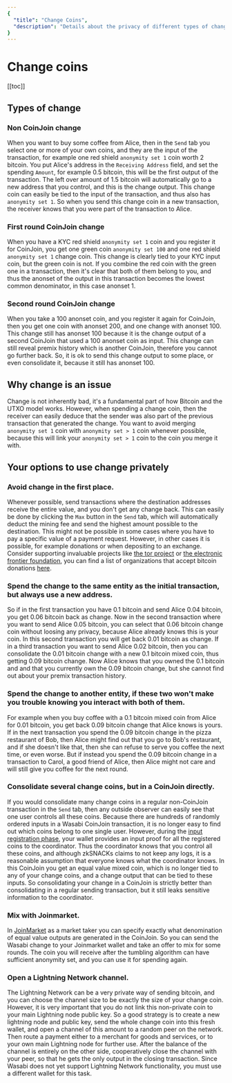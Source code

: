 ```yaml
---
{
  "title": "Change Coins",
  "description": "Details about the privacy of different types of change and strategies how to use them. This is the Wasabi documentation, an archive of knowledge about the open-source, non-custodial and privacy-focused Bitcoin wallet for desktop."
}
---
```


# Change coins

[[toc]]


## Types of change

### Non CoinJoin change

When you want to buy some coffee from Alice, then in the `Send` tab you select one or more of your own coins, and they are the input of the transaction, for example one red shield `anonymity set 1` coin worth 2 bitcoin.
You put Alice's address in the `Receiving Address` field, and set the spending `Amount`, for example 0.5 bitcoin, this will be the first output of the transaction.
The left over amount of 1.5 bitcoin will automatically go to a new address that you control, and this is the change output.
This change coin can easily be tied to the input of the transaction, and thus also has `anonymity set 1`.
So when you send this change coin in a new transaction, the receiver knows that you were part of the transaction to Alice.

### First round CoinJoin change

When you have a KYC red shield `anonymity set 1` coin and you register it for CoinJoin, you get one green coin `anonymity set 100` and one red shield `anonymity set 1` change coin.
This change is clearly tied to your KYC input coin, but the green coin is not.
If you combine the red coin with the green one in a transaction, then it's clear that both of them belong to you, and thus the anonset of the output in this transaction becomes the lowest common denominator, in this case anonset 1.

### Second round CoinJoin change

When you take a 100 anonset coin, and you register it again for CoinJoin, then you get one coin with anonset 200, and one change with anonset 100.
This change still has anonset 100 because it is the change output of a second CoinJoin that used a 100 anonset coin as input.
This change can still reveal premix history which is another CoinJoin, therefore you cannot go further back.
So, it is ok to send this change output to some place, or even consolidate it, because it still has anonset 100.

## Why change is an issue

Change is not inherently bad, it's a fundamental part of how Bitcoin and the UTXO model works.
However, when spending a change coin, then the receiver can easily deduce that the sender was also part of the previous transaction that generated the change.
You want to avoid merging `anonymity set 1` coin with `anonymity set > 1` coin whenever possible, because this will link your `anonymity set > 1` coin to the coin you merge it with.

## Your options to use change privately

### Avoid change in the first place.
Whenever possible, send transactions where the destination addresses receive the entire value, and you don't get any change back.
This can easily be done by clicking the `Max` button in the `Send` tab, which will automatically deduct the mining fee and send the highest amount possible to the destination.
This might not be possible in some cases where you have to pay a specific value of a payment request.
However, in other cases it is possible, for example donations or when depositing to an exchange.
Consider supporting invaluable projects like [the tor project](https://donate.torproject.org/cryptocurrency) or [the electronic frontier foundation](https://supporters.eff.org/donate/donate), you can find a list of organizations that accept bitcoin donations [here](https://en.bitcoin.it/wiki/Donation-accepting_organizations_and_projects).

### Spend the change to the same entity as the initial transaction, but always use a new address.
So if in the first transaction you have 0.1 bitcoin and send Alice 0.04 bitcoin, you get 0.06 bitcoin back as change.
Now in the second transaction where you want to send Alice 0.05 bitcoin, you can select that 0.06 bitcoin change coin without loosing any privacy, because Alice already knows this is your coin.
In this second transaction you will get back 0.01 bitcoin as change.
If in a third transaction you want to send Alice 0.02 bitcoin, then you can consolidate the 0.01 bitcoin change with a new 0.1 bitcoin mixed coin, thus getting 0.09 bitcoin change.
Now Alice knows that you owned the 0.1 bitcoin and and that you currently own the 0.09 bitcoin change, but she cannot find out about your premix transaction history.

### Spend the change to another entity, if these two won't make you trouble knowing you interact with both of them.
For example when you buy coffee with a 0.1 bitcoin mixed coin from Alice for 0.01 bitcoin, you get back 0.09 bitcoin change that Alice knows is yours.
If in the next transaction you spend the 0.09 bitcoin change in the pizza restaurant of Bob, then Alice might find out that you go to Bob's restaurant, and if she doesn't like that, then she can refuse to serve you coffee the next time, or even worse.
But if instead you spend the 0.09 bitcoin change in a transaction to Carol, a good friend of Alice, then Alice might not care and will still give you coffee for the next round.

### Consolidate several change coins, but in a CoinJoin directly.
If you would consolidate many change coins in a regular non-CoinJoin transaction in the `Send` tab, then any outside observer can easily see that one user controls all these coins.
Because there are hundreds of randomly ordered inputs in a Wasabi CoinJoin transaction, it is no longer easy to find out which coins belong to one single user.
However, during the [input registration phase](/FAQ/FAQ-UseWasabi.md#what-is-happening-in-the-input-registration-phase), your wallet provides an input proof for all the registered coins to the coordinator.
Thus the coordinator knows that you control all these coins, and although zkSNACKs claims to not keep any logs, it is a reasonable assumption that everyone knows what the coordinator knows.
In this CoinJoin you get an equal value mixed coin, which is no longer tied to any of your change coins, and a change output that can be tied to these inputs.
So consolidating your change in a CoinJoin is strictly better than consolidating in a regular sending transaction, but it still leaks sensitive information to the coordinator.

### Mix with Joinmarket.
In [JoinMarket](https://github.com/JoinMarket-Org/joinmarket-clientserver) as a market taker you can specify exactly what denomination of equal value outputs are generated in the CoinJoin.
So you can send the Wasabi change to your Joinmarket wallet and take an offer to mix for some rounds.
The coin you will receive after the tumbling algorithm can have sufficient anonymity set, and you can use it for spending again.

### Open a Lightning Network channel.
The Lightning Network can be a very private way of sending bitcoin, and you can choose the channel size to be exactly the size of your change coin.
However, it is very important that you do not link this non-private coin to your main Lightning node public key.
So a good strategy is to create a new lightning node and public key, send the whole change coin into this fresh wallet, and open a channel of this amount to a random peer on the network.
Then route a payment either to a merchant for goods and services, or to your own main Lightning node for further use.
After the balance of the channel is entirely on the other side, cooperatively close the channel with your peer, so that he gets the only output in the closing transaction.
Since Wasabi does not yet support Lightning Network functionality, you must use a different wallet for this task.
